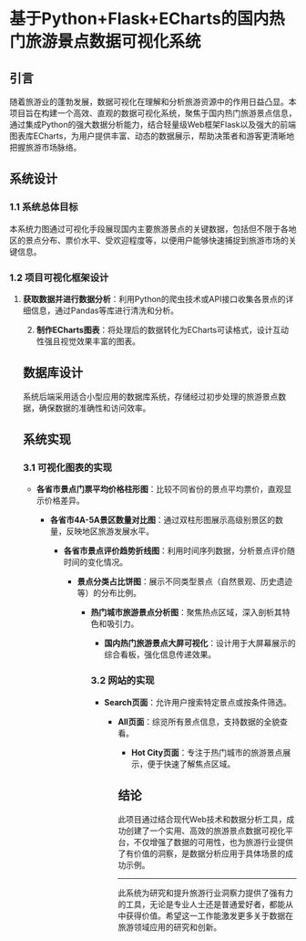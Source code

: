 # 基于Python+Flask+ECharts的国内热门旅游景点数据可视化系统

## 引言

随着旅游业的蓬勃发展，数据可视化在理解和分析旅游资源中的作用日益凸显。本项目旨在构建一个高效、直观的数据可视化系统，聚焦于国内热门旅游景点信息，通过集成Python的强大数据分析能力，结合轻量级Web框架Flask以及强大的前端图表库ECharts，为用户提供丰富、动态的数据展示，帮助决策者和游客更清晰地把握旅游市场脉络。

## 系统设计

### 1.1 系统总体目标

本系统力图通过可视化手段展现国内主要旅游景点的关键数据，包括但不限于各地区的景点分布、票价水平、受欢迎程度等，以便用户能够快速捕捉到旅游市场的关键信息。

### 1.2 项目可视化框架设计

1. **获取数据并进行数据分析**：利用Python的爬虫技术或API接口收集各景点的详细信息，通过Pandas等库进行清洗和分析。

   2. **制作ECharts图表**：将处理后的数据转化为ECharts可读格式，设计互动性强且视觉效果丰富的图表。

   ## 数据库设计

   系统后端采用适合小型应用的数据库系统，存储经过初步处理的旅游景点数据，确保数据的准确性和访问效率。

   ## 系统实现

   ### 3.1 可视化图表的实现

   - **各省市景点门票平均价格柱形图**：比较不同省份的景点平均票价，直观显示价格差异。

     - **各省市4A-5A景区数量对比图**：通过双柱形图展示高级别景区的数量，反映地区旅游发展水平。

       - **各省市景点评价趋势折线图**：利用时间序列数据，分析景点评价随时间的变化情况。

         - **景点分类占比饼图**：展示不同类型景点（自然景观、历史遗迹等）的分布比例。

           - **热门城市旅游景点分析图**：聚焦热点区域，深入剖析其特色和吸引力。

             - **国内热门旅游景点大屏可视化**：设计用于大屏幕展示的综合看板，强化信息传递效果。

             ### 3.2 网站的实现

             - **Search页面**：允许用户搜索特定景点或按条件筛选。

               - **All页面**：综览所有景点信息，支持数据的全貌查看。

                 - **Hot City页面**：专注于热门城市的旅游景点展示，便于快速了解焦点区域。

                 ## 结论

                 此项目通过结合现代Web技术和数据分析工具，成功创建了一个实用、高效的旅游景点数据可视化平台，不仅增强了数据的可用性，也为旅游行业提供了有价值的洞察，是数据分析应用于具体场景的成功示例。

                 ---

                 此系统为研究和提升旅游行业洞察力提供了强有力的工具，无论是专业人士还是普通爱好者，都能从中获得价值。希望这一工作能激发更多关于数据在旅游领域应用的研究和创新。
